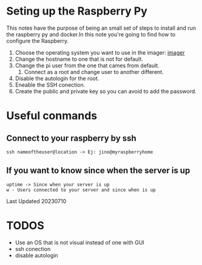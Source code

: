 # Seting up the Raspberry Py

This notes have the purpose of being an small set of steps to install and run the raspberry py and docker.In this note you're going to find how to configure the Raspberry.

1. Choose the operating system you want to use in the imager: [imager](https://www.raspberrypi.com/software/) 
1. Change the hostname to one that is not for default.
1. Change the pi user from the one that cames from default.
	1. Connect as a root and change user to another different.
1. Disable the autologin for the root.
1. Eneable the SSH conection.
1. Create the public and private key so you can avoid to add the password.

# Useful conmands
## Connect to your raspberry by ssh

```
ssh nameoftheuser@location -> Ej: jino@myraspberryhome
```

## If you want to know since when the server is up
```
uptime -> Since when your server is up
w - Users connected to your server and since when is up

```


Last Updated 20230710

# TODOS
- Use an OS that is not visual instead of one with GUI
- ssh conection
- disable autologin